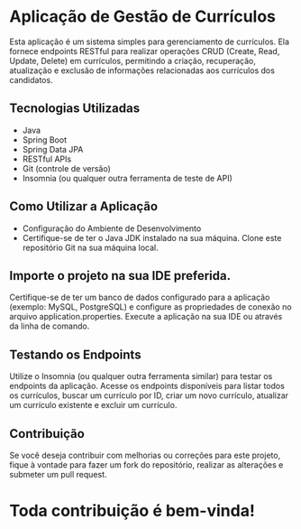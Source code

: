 # Aplicação de Gestão de Currículos
Esta aplicação é um sistema simples para gerenciamento de currículos. Ela fornece endpoints RESTful para realizar operações CRUD (Create, Read, Update, Delete) em currículos, permitindo a criação, recuperação, atualização e exclusão de informações relacionadas aos currículos dos candidatos.

## Tecnologias Utilizadas
- Java
- Spring Boot
- Spring Data JPA
- RESTful APIs
- Git (controle de versão)
- Insomnia (ou qualquer outra ferramenta de teste de API)
  
## Como Utilizar a Aplicação
- Configuração do Ambiente de Desenvolvimento
- Certifique-se de ter o Java JDK instalado na sua máquina.
Clone este repositório Git na sua máquina local.

## Importe o projeto na sua IDE preferida.
Certifique-se de ter um banco de dados configurado para a aplicação (exemplo: MySQL, PostgreSQL) e configure as propriedades de conexão no arquivo application.properties.
Execute a aplicação na sua IDE ou através da linha de comando.

## Testando os Endpoints
Utilize o Insomnia (ou qualquer outra ferramenta similar) para testar os endpoints da aplicação.
Acesse os endpoints disponíveis para listar todos os currículos, buscar um currículo por ID, criar um novo currículo, atualizar um currículo existente e excluir um currículo.

## Contribuição
Se você deseja contribuir com melhorias ou correções para este projeto, fique à vontade para fazer um fork do repositório, realizar as alterações e submeter um pull request. 

# Toda contribuição é bem-vinda!

